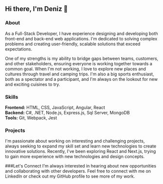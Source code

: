 ## Hi there, I'm Deniz 👋

### About 
As a Full-Stack Developer, I have experience designing and developing both front-end and back-end web applications. I'm dedicated to solving complex problems and creating user-friendly, scalable solutions that exceed expectations.

One of my strengths is my ability to bridge gaps between teams, customers, and other stakeholders, ensuring everyone is working together towards a common goal. When I'm not working, I love to explore new places and cultures through travel and camping trips. I'm also a big sports enthusiast, both as a spectator and a participant, and I'm always on the lookout for new and exciting cuisines to try.

### Skills
**Frontend:** HTML, CSS, JavaScript, Angular, React 
<br>
**Backend:** C#, .NET, Node.js, Express.js, Sql Server, MongoDB 
<br>
**Tools:** Git, Webpack, Jest 
<br>

### Projects
I'm passionate about working on interesting and challenging projects, always seeking to expand my skill set and learn new technologies to create innovative solutions. Recently, I've been exploring React and Next.js, trying to gain more experience with new technologies and design concepts.

###Let's Connect
I'm always interested in hearing about new opportunities and collaborating with other developers. Feel free to connect with me on LinkedIn or check out my GitHub profile to see more of my work.
